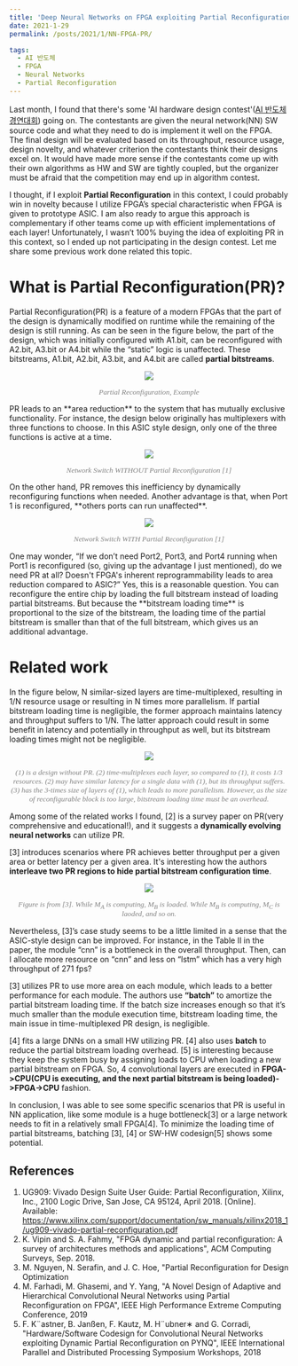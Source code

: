 ```yaml
---
title: 'Deep Neural Networks on FPGA exploiting Partial Reconfiguration'
date: 2021-1-29
permalink: /posts/2021/1/NN-FPGA-PR/

tags:
  - AI 반도체
  - FPGA
  - Neural Networks
  - Partial Reconfiguration
---
```


Last month, I found that there's some 'AI hardware design contest'([AI 반도체 경연대회](https://view.asiae.co.kr/article/2020111611412444851)) going on. The contestants are given the neural network(NN) SW source code and what they need to do is implement it well on the FPGA. The final design will be evaluated based on its throughput, resource usage, design novelty, and whatever criterion the contestants think their designs excel on. It would have made more sense if the contestants come up with their own algorithms as HW and SW are tightly coupled, but the organizer must be afraid that the competition may end up in algorithm contest. 

I thought, if I exploit **Partial Reconfiguration** in this context, I could probably win in novelty because I utilize FPGA’s special characteristic when FPGA is given to prototype ASIC. I am also ready to argue this approach is complementary if other teams come up with efficient implementations of each layer! Unfortunately, I wasn’t 100% buying the idea of exploiting PR in this context, so I ended up not participating in the design contest. Let me share some previous work done related this topic.

What is Partial Reconfiguration(PR)?
======
Partial Reconfiguration(PR) is a feature of a modern FPGAs that the part of the design is dynamically modified on runtime while the remaining of the design is still running. As can be seen in the figure below, the part of the design, which was initially configured with A1.bit, can be reconfigured with A2.bit, A3.bit or A4.bit while the “static” logic is unaffected. These bitstreams, A1.bit, A2.bit, A3.bit, and A4.bit are called **partial bitstreams**.
<p align="center"> <img src="https://dj-park.github.io/images/posts_img/pr.png"> </p>
<p style="font-family: times, serif; font-size:10pt; font-style:italic; text-align:center; color:grey; margin-top:1px">
    Partial Reconfiguration, Example
</p>
PR leads to an **area reduction** to the system that has mutually exclusive functionality. For instance, the design below originally has multiplexers with three functions to choose. In this ASIC style design, only one of the three functions is active at a time.
<p align="center"> <img src="https://dj-park.github.io/images/posts_img/xilinx1.JPG"> </p>
<p style="font-family: times, serif; font-size:10pt; font-style:italic; text-align:center; color:grey">
    Network Switch WITHOUT Partial Reconfiguration [1]
</p>
On the other hand, PR removes this inefficiency by dynamically reconfiguring functions when needed. Another advantage is that, when Port 1 is reconfigured, **others ports can run unaffected**.
<p align="center"> <img src="https://dj-park.github.io/images/posts_img/xilinx2.JPG"> </p>
<p style="font-family: times, serif; font-size:10pt; font-style:italic; text-align:center; color:grey">
    Network Switch WITH Partial Reconfiguration [1]
</p>
One may wonder, “If we don’t need Port2, Port3, and Port4 running when Port1 is reconfigured (so, giving up the advantage I just mentioned), do we need PR at all? Doesn't FPGA's inherent reprogrammability leads to area reduction compared to ASIC?” Yes, this is a reasonable question. You can reconfigure the entire chip by loading the full bitstream instead of loading partial bitstreams. But because the **bitstream loading time** is proportional to the size of the bitstream, the loading time of the partial bitstream is smaller than that of the full bitstream, which gives us an additional advantage. 

Related work
======
In the figure below, N similar-sized layers are time-multiplexed, resulting in 1/N resource usage or resulting in N times more parallelism. If partial bitstream loading time is negligible, the former approach maintains latency and throughput suffers to 1/N. The latter approach could result in some benefit in latency and potentially in throughput as well, but its bitstream loading times might not be negligible.
<p align="center"> <img src="https://dj-park.github.io/images/posts_img/PR_NN_layers.png"> </p>
<p style="font-family: times, serif; font-size:10pt; font-style:italic; text-align:center; color:grey">
    (1) is a design without PR. (2) time-multiplexes each layer, so compared to (1), it costs 1/3 resources. (2) may have similar latency for a single data with (1), but its throughput suffers. (3) has the 3-times size of layers of (1), which leads to more parallelism. However, as the size of reconfigurable block is too large, bitstream loading time must be an overhead.  
</p>

Among some of the related works I found, [2] is a survey paper on PR(very comprehensive and educational!), and it suggests a **dynamically evolving neural networks** can utilize PR. 

[3] introduces scenarios where PR achieves better throughput per a given area or better latency per a given area. It's interesting how the authors **interleave two PR regions to hide partial bitstream configuration time**.
<p align="center"> <img src="https://dj-park.github.io/images/posts_img/hide_pr_time.JPG"> </p>
<p style="font-family: times, serif; font-size:10pt; font-style:italic; text-align:center; color:grey">
     Figure is from [3]. While M<sub>A</sub> is computing, M<sub>B</sub> is loaded. While M<sub>B</sub> is computing, M<sub>C</sub> is laoded, and so on.
</p>

Nevertheless, [3]’s case study seems to be a little limited in a sense that the ASIC-style design can be improved. For instance, in the Table II in the paper, the module “cnn” is a bottleneck in the overall throughput. Then, can I allocate more resource on “cnn” and less on “lstm” which has a very high throughput of 271 fps?

[3] utilizes PR to use more area on each module, which leads to a better performance for each module. The authors use **“batch”** to amortize the partial bitstream loading time. If the batch size increases enough so that it’s much smaller than the module execution time, bitstream loading time, the main issue in time-multiplexed PR design, is negligible.

[4] fits a large DNNs on a small HW utilizing PR. [4] also uses **batch** to reduce the partial bitstream loading overhead. [5] is interesting because they keep the system busy by assigning loads to CPU when loading a new partial bitstream on FPGA. So, 4 convolutional layers are executed in **FPGA->CPU(CPU is executing, and the next partial bitstream is being loaded)->FPGA->CPU** fashion. 

In conclusion, I was able to see some specific scenarios that PR is useful in NN application, like some module is a huge bottleneck[3] or a large network needs to fit in a relatively small FPGA[4]. To minimize the loading time of partial bitstreams, batching [3], [4] or SW-HW codesign[5] shows some potential.

References
------
1. UG909: Vivado Design Suite User Guide: Partial Reconfiguration, Xilinx, Inc., 2100 Logic Drive, San Jose, CA 95124, April 2018. [Online]. Available: https://www.xilinx.com/support/documentation/sw_manuals/xilinx2018_1/ug909-vivado-partial-reconfiguration.pdf
2. K. Vipin and S. A. Fahmy, "FPGA dynamic and partial reconfiguration: A survey of architectures methods and applications", ACM Computing Surveys, Sep. 2018.
3. M. Nguyen, N. Serafin, and J. C. Hoe, "Partial Reconfiguration for Design Optimization
4. M. Farhadi, M. Ghasemi, and Y. Yang, "A Novel Design of Adaptive and Hierarchical Convolutional Neural Networks using Partial Reconfiguration on FPGA", IEEE High Performance Extreme Computing Conference, 2019
5. F. K¨astner, B. Janßen, F. Kautz, M. H¨ubner∗ and G. Corradi, "Hardware/Software Codesign for Convolutional Neural Networks exploiting Dynamic Partial Reconfiguration on PYNQ", IEEE International Parallel and Distributed Processing Symposium Workshops, 2018
